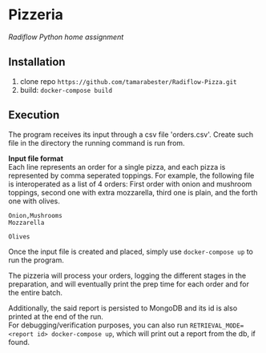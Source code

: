 # Pizzeria
*Radiflow Python home assignment*

## Installation
1. clone repo `https://github.com/tamarabester/Radiflow-Pizza.git`
2. build: `docker-compose build`

## Execution
The program receives its input through a csv file 'orders.csv'.
Create such file in the directory the running command is run from.

**Input file format**   
Each line represents an order for a single pizza, and each pizza is represented by comma seperated toppings.
For example, the following file is interoperated as a list of 4 orders: First order with onion and mushroom toppings, second one with extra mozzarella, third one is plain, and the forth one with olives.
```
Onion,Mushrooms
Mozzarella

Olives
```

Once the input file is created and placed, simply use `docker-compose up` to run the program.

The pizzeria will process your orders, logging the different stages in the preparation, and will eventually print the prep time for each order and for the entire batch.  

Additionally, the said report is persisted to MongoDB and its id is also printed at the end of the run.  
For debugging/verification purposes, you can also run `RETRIEVAL_MODE=<report id> docker-compose up`, which will print out a report from the db, if found.

